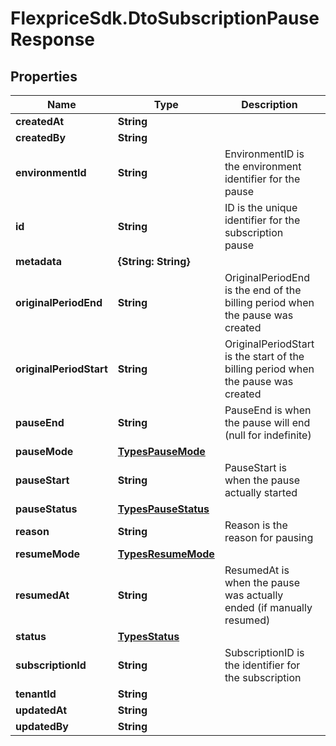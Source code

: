 # FlexpriceSdk.DtoSubscriptionPauseResponse

## Properties

Name | Type | Description | Notes
------------ | ------------- | ------------- | -------------
**createdAt** | **String** |  | [optional] 
**createdBy** | **String** |  | [optional] 
**environmentId** | **String** | EnvironmentID is the environment identifier for the pause | [optional] 
**id** | **String** | ID is the unique identifier for the subscription pause | [optional] 
**metadata** | **{String: String}** |  | [optional] 
**originalPeriodEnd** | **String** | OriginalPeriodEnd is the end of the billing period when the pause was created | [optional] 
**originalPeriodStart** | **String** | OriginalPeriodStart is the start of the billing period when the pause was created | [optional] 
**pauseEnd** | **String** | PauseEnd is when the pause will end (null for indefinite) | [optional] 
**pauseMode** | [**TypesPauseMode**](TypesPauseMode.md) |  | [optional] 
**pauseStart** | **String** | PauseStart is when the pause actually started | [optional] 
**pauseStatus** | [**TypesPauseStatus**](TypesPauseStatus.md) |  | [optional] 
**reason** | **String** | Reason is the reason for pausing | [optional] 
**resumeMode** | [**TypesResumeMode**](TypesResumeMode.md) |  | [optional] 
**resumedAt** | **String** | ResumedAt is when the pause was actually ended (if manually resumed) | [optional] 
**status** | [**TypesStatus**](TypesStatus.md) |  | [optional] 
**subscriptionId** | **String** | SubscriptionID is the identifier for the subscription | [optional] 
**tenantId** | **String** |  | [optional] 
**updatedAt** | **String** |  | [optional] 
**updatedBy** | **String** |  | [optional] 


